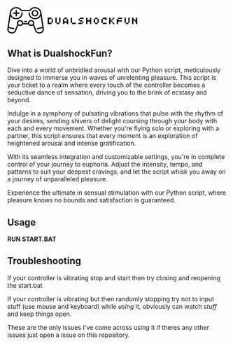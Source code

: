 <img src="docs/dualshockfunlogo.svg" alt="dualshockfun logo" width="300px"/>

What is DualshockFun?
-------------
Dive into a world of unbridled arousal with our Python script, meticulously designed to immerse you in waves of unrelenting pleasure. This script is your ticket to a realm where every touch of the controller becomes a seductive dance of sensation, driving you to the brink of ecstasy and beyond.

Indulge in a symphony of pulsating vibrations that pulse with the rhythm of your desires, sending shivers of delight coursing through your body with each and every movement. Whether you're flying solo or exploring with a partner, this script ensures that every moment is an exploration of heightened arousal and intense gratification.

With its seamless integration and customizable settings, you're in complete control of your journey to euphoria. Adjust the intensity, tempo, and patterns to suit your deepest cravings, and let the script whisk you away on a journey of unparalleled pleasure.

Experience the ultimate in sensual stimulation with our Python script, where pleasure knows no bounds and satisfaction is guaranteed.

Usage
-------------
**RUN START.BAT**

Troubleshooting
-------------
If your controller is vibrating stop and start then try closing and reopening the start.bat

If your controller is vibrating but then randomly stopping try not to input stuff (use mouse and keyboard) while *using* it, obviously can watch *stuff* and keep things open.

These are the only issues I've come across *using* it if theres any other issues just open a issue on this repository.
